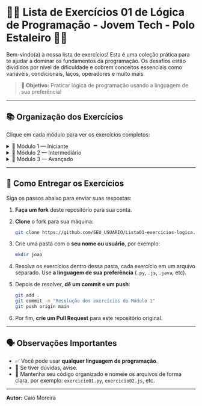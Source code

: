 # 💜🧠 Lista de Exercícios 01 de Lógica de Programação - Jovem Tech - Polo Estaleiro 💜💜

Bem-vindo(a) à nossa lista de exercícios! Esta é uma coleção prática para te ajudar a dominar os fundamentos da programação. Os desafios estão divididos por nível de dificuldade e cobrem conceitos essenciais como variáveis, condicionais, laços, operadores e muito mais.

> **🎯 Objetivo:** Praticar lógica de programação usando a linguagem de sua preferência!

---

## 📚 Organização dos Exercícios

Clique em cada módulo para ver os exercícios completos:

<details>
<summary>🔹 Módulo 1 — Iniciante</summary>

1. **Soma e comparação**  
Faça um algoritmo que leia os valores de A, B e C. Em seguida, calcule a soma entre A e B. Mostre essa soma na tela e diga se ela é menor que C.

2. **Antecessor e sucessor**  
Peça para o usuário digitar um número inteiro. O programa deve mostrar o número anterior e o número seguinte.

3. **Quantos salários mínimos?**  
Leia o valor do salário do usuário e calcule quantos salários mínimos ele recebe.  
Use como base o salário mínimo de R$ 1.293,20.

4. **Valor com reajuste**  
Peça ao usuário um valor qualquer e mostre o novo valor com reajuste de 5%.

5. **Média de três notas**  
Leia três notas de um aluno e mostre a média entre elas.

6. **Maior ou menor de idade**  
Leia o nome e a idade de uma pessoa. Mostre o nome e se ela é maior ou menor de idade.

7. **Troca de valores**  
Receba dois valores: A e B. Troque os valores entre si e mostre o novo conteúdo de A e B.

8. **Conversão de temperatura**  
Receba uma temperatura em Fahrenheit e mostre o valor equivalente em Celsius.  
Fórmula: C = (5 * (F - 32)) / 9

9. **Divisão inteira com resto**  
Peça dois números inteiros A e B. Mostre o quociente (resultado da divisão inteira) e o resto.

10. **Verificando o maior número**  
Receba dois valores e mostre qual deles é o maior. Se forem iguais, avise o usuário.

11. **Número dentro de intervalo**  
Peça ao usuário para informar um número. Mostre se ele está entre 10 e 50 (inclusive).

</details>

<details>
<summary>🔸 Módulo 2 — Intermediário</summary>

12. **Par ou ímpar, positivo ou negativo**  
Receba um número qualquer. Mostre se ele é par ou ímpar, e se é positivo ou negativo.

13. **Soma ou multiplicação**  
Peça dois números A e B.  
Se forem iguais, some-os.  
Se forem diferentes, multiplique.  
Guarde o resultado em C e exiba-o.

14. **Operadores lógicos**  
Peça dois valores lógicos (booleanos). Verifique se ambos são VERDADEIROS ou FALSOS.

15. **Números em ordem decrescente**  
Receba três números inteiros diferentes e mostre-os em ordem decrescente.

16. **Média e aprovação**  
Peça o nome de um aluno e quatro notas. Calcule a média.  
Se a média for maior ou igual a 7, mostre que ele foi aprovado.  
Caso contrário, reprovado.

17. **Forma de pagamento**  
Leia o valor de um produto e o código da forma de pagamento. Mostre o valor final a ser pago.  
Tabela de códigos:  
1 - À vista (Dinheiro/Pix): 15% de desconto  
2 - À vista (Cartão): 10% de desconto  
3 - 2x no cartão: preço normal  
4 - 3x ou mais: juros de 10%

18. **Tipo de triângulo**  
Receba três valores e verifique se eles podem formar um triângulo.  
Se sim, diga se é:  
- Equilátero (3 lados iguais)  
- Isósceles (2 lados iguais)  
- Escaleno (todos diferentes)

19. **Salário líquido do professor**  
Receba:  
- Valor da hora/aula  
- Quantidade de aulas no mês  
- Porcentagem de desconto do INSS  
Calcule e mostre o salário líquido do professor.

20. **Combustível gasto na viagem**  
Peça o tempo de viagem (em horas) e a velocidade média.  
Sabendo que o carro faz 12km/L, calcule:  
- A distância  
- A quantidade de combustível usada  
Fórmulas:  
- distância = tempo × velocidade  
- litros = distância ÷ 12

</details>

<details>
<summary>🔺 Módulo 3 — Avançado</summary>

21. **Cálculo do IMC**  
Receba peso e altura. Calcule o IMC com a fórmula:  
IMC = peso / (altura²)  
Mostre a categoria conforme a tabela:

| IMC              | Condição                   |
|------------------|----------------------------|
| Abaixo de 18,5   | Abaixo do peso             |
| 18,6 a 24,9      | Peso ideal (parabéns)      |
| 25,0 a 29,9      | Levemente acima do peso    |
| 30,0 a 34,9      | Obesidade grau I           |
| 35,0 a 39,9      | Obesidade grau II (severa) |
| 40 ou mais       | Obesidade grau III (mórbida)|

22. **Idade em anos, meses e dias**  
Peça o ano de nascimento do usuário e calcule:  
- Quantos anos  
- Quantos meses  
- Quantos dias ele já viveu  
(Considere o ano com 365 dias e mês com 30 dias)

23. **Crescimento de Francisco e Sara**  
Francisco: 1,50m e cresce 2cm/ano  
Sara: 1,10m e cresce 3cm/ano  
Mostre em quantos anos Sara ficará mais alta que Francisco.

24. **Tabuada de 1 até 10**  
Mostre a tabuada de multiplicação do 1 até o 10.

25. **Tabuada personalizada**  
Peça ao usuário um número inteiro. Mostre a tabuada desse número de 1 a 10.

26. **Valor aleatório**  
Mostre um número aleatório entre 0 e 100.  
Dica: Use bibliotecas como `Math.random()` (em JavaScript, por exemplo).

</details>

---

## 🚀 Como Entregar os Exercícios

Siga os passos abaixo para enviar suas respostas:

1. **Faça um fork** deste repositório para sua conta.
2. **Clone** o fork para sua máquina:
   ```bash
   git clone https://github.com/SEU_USUARIO/Lista01-exercicios-logica.git
   ```
3. Crie uma pasta com o **seu nome ou usuário**, por exemplo:
   ```bash
   mkdir joao
   ```
4. Resolva os exercícios dentro dessa pasta, cada exercício em um arquivo separado. Use **a linguagem de sua preferência** (`.py`, `.js`, `.java`, etc).

5. Depois de resolver, **dê um commit e um push**:
   ```bash
   git add .
   git commit -m "Resolução dos exercícios do Módulo 1"
   git push origin main
   ```

6. Por fim, **crie um Pull Request** para este repositório original.

---

## 🗣️ Observações Importantes

- ✅ Você pode usar **qualquer linguagem de programação**.
- 💬 Se tiver dúvidas, avise.
- 🧹 Mantenha seu código organizado e nomeie os arquivos de forma clara, por exemplo: `exercicio01.py`, `exercicio02.js`, etc.

---

**Autor:** Caio Moreira

